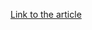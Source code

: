 [Link to the article](https://www.akamai.com/blog/security/2024/apr/secure-your-apis-with-east-west-visibility)
